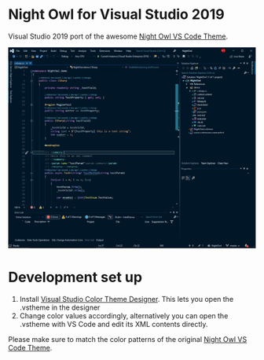 # Night Owl for Visual Studio 2019
Visual Studio 2019 port of the awesome [Night Owl VS Code Theme](https://github.com/sdras/night-owl-vscode-theme).

![Theme preview](/preview.png)

# Development set up
1. Install [Visual Studio Color Theme Designer](https://marketplace.visualstudio.com/items?itemName=ms-madsk.ColorThemeDesigner).
  This lets you open the .vstheme in the designer
2. Change color values accordingly, alternatively you can open the .vstheme with VS Code and edit its XML contents directly.

Please make sure to match the color patterns of the  original [Night Owl VS Code Theme](https://github.com/sdras/night-owl-vscode-theme).
